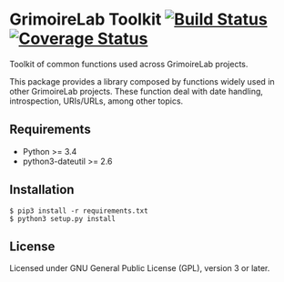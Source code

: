 # GrimoireLab Toolkit [![Build Status](https://travis-ci.org/grimoirelab/grimoirelab-toolkit.svg?branch=master)](https://travis-ci.org/grimoirelab/grimoirelab-toolkit) [![Coverage Status](https://img.shields.io/coveralls/grimoirelab/grimoirelab-toolkit.svg)](https://coveralls.io/r/grimoirelab/grimoirelab-toolkit?branch=master)

Toolkit of common functions used across GrimoireLab projects.

This package provides a library composed by functions widely used in other
GrimoireLab projects. These function deal with date handling, introspection,
URIs/URLs, among other topics.

## Requirements

* Python >= 3.4
* python3-dateutil >= 2.6

## Installation

```
$ pip3 install -r requirements.txt
$ python3 setup.py install
```

## License

Licensed under GNU General Public License (GPL), version 3 or later.
